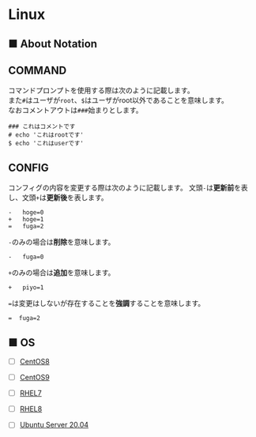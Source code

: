 # Linux
## ■ About Notation
## COMMAND
コマンドプロンプトを使用する際は次のように記載します。  
また`#`はユーザが`root`、`$`はユーザがroot以外であることを意味します。  
なおコメントアウトは`###`始まりとします。
```
### これはコメントです
# echo 'これはrootです'
$ echo 'これはuserです'
```
## CONFIG
コンフィグの内容を変更する際は次のように記載します。
文頭`-`は**更新前**を表し、文頭`+`は**更新後**を表します。
```
-   hoge=0
+   hoge=1
=   fuga=2
```  
`-`のみの場合は**削除**を意味します。
```
-   fuga=0
```
`+`のみの場合は**追加**を意味します。
```
+   piyo=1
```
`=`は変更はしないが存在することを**強調**することを意味します。
```
=  fuga=2
```
## ■ OS
- [ ] [CentOS8](https://github.com/thetaru/memorandum/tree/master/OS/Linux/CentOS8)
- [ ] [CentOS9](https://github.com/thetaru/memorandum/tree/master/OS/Linux/CentOS9)
- [ ] [RHEL7](https://github.com/thetaru/memorandum/tree/master/OS/Linux/RHEL7)
- [ ] [RHEL8](https://github.com/thetaru/memorandum/tree/master/OS/Linux/RHEL8)
- [ ] [Ubuntu Server 20.04](https://github.com/thetaru/memorandum/tree/master/OS/Linux/Ubuntu_Server_20.04)

